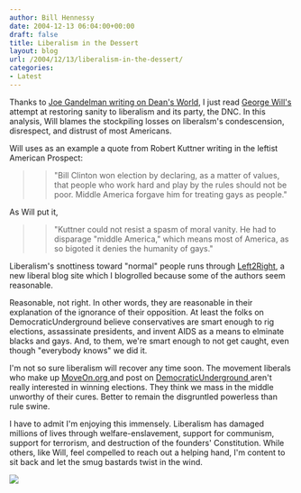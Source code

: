 ```yaml
---
author: Bill Hennessy
date: 2004-12-13 06:04:00+00:00
draft: false
title: Liberalism in the Dessert
layout: blog
url: /2004/12/13/liberalism-in-the-dessert/
categories:
- Latest
---
```


Thanks to [Joe Gandelman writing on Dean's World](https://www.deanesmay.com/posts/1102878055.shtml), I just read [George Will's ](https://www.washingtonpost.com/wp-dyn/articles/A56434-2004Dec10.html?sub=AR)attempt at restoring sanity to liberalism and its party, the DNC. In this analysis, Will blames the stockpiling losses on liberalsm's condescension, disrespect, and distrust of most Americans.




Will uses as an example a quote from Robert Kuttner writing in the leftist American Prospect:




> 

> 
> > 

>> 
>> "Bill Clinton won election by declaring, as a matter of values, that people who work hard and play by the rules should not be poor. Middle America forgave him for treating gays as people." 
>> 
>> 
> 
> 




As Will put it, 




> 

> 
> > 

>> 
>> "Kuttner could not resist a spasm of moral vanity. He had to disparage "middle America," which means most of America, as so bigoted it denies the humanity of gays."
>> 
>> 
> 
> 




Liberalism's snottiness toward "normal" people runs through [Left2Right](https://left2right.typepad.com/main/), a new liberal blog site which I blogrolled because some of the authors seem reasonable.




Reasonable, not right. In other words, they are reasonable in their explanation of the ignorance of their opposition. At least the folks on DemocraticUnderground believe conservatives are smart enough to rig elections, assassinate presidents, and invent AIDS as a means to elminate blacks and gays. And, to them, we're smart enough to not get caught, even though "everybody knows" we did it. 




I'm not so sure liberalism will recover any time soon. The movement liberals who make up [MoveOn.org ](https://blog.billhennessy.com/blogs/hennessys_view/archive/2004/12/10/844.aspx)and post on [DemocraticUnderground ](https://www.democraticunderground.org/)aren't really interested in winning elections. They think we mass in the middle unworthy of their cures. Better to remain the disgruntled powerless than rule swine.




I have to admit I'm enjoying this immensely. Liberalism has damaged millions of lives through welfare-enslavement, support for communism, support for terrorism, and destruction of the founders' Constitution. While others, like Will, feel compelled to reach out a helping hand, I'm content to sit back and let the smug bastards twist in the wind. 

![](https://blog.billhennessy.com/aggbug.aspx?PostID=860)

